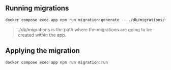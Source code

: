 ## Running migrations

```bash
docker compose exec app npm run migration:generate -- ./db/migrations/<migration-name>
```

> ./db/migrations is the path where the migrations are going to be created within the app.

## Applying the migration

```bash
docker compose exec app npm run migration:run
```
